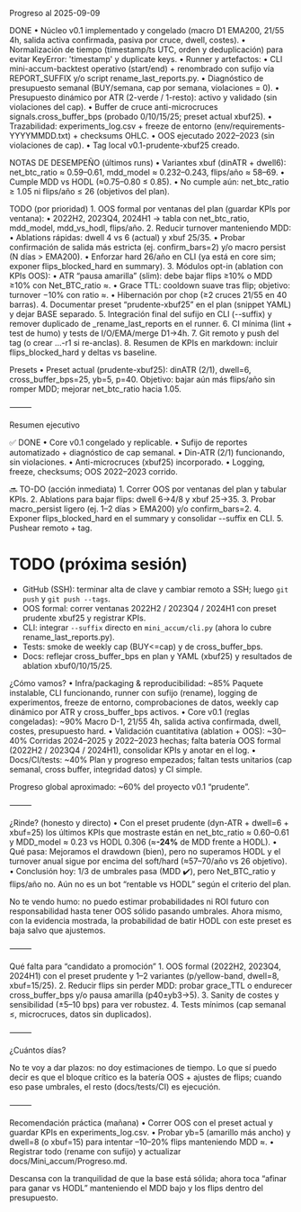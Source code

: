 Progreso al 2025-09-09

DONE
	•	Núcleo v0.1 implementado y congelado (macro D1 EMA200, 21/55 4h, salida activa confirmada, pasiva por cruce, dwell, costes).
	•	Normalización de tiempo (timestamp/ts UTC, orden y deduplicación) para evitar KeyError: 'timestamp' y duplicate keys.
	•	Runner y artefactos:
	•	CLI mini-accum-backtest operativo (start/end) + renombrado con sufijo vía REPORT_SUFFIX y/o script rename_last_reports.py.
	•	Diagnóstico de presupuesto semanal (BUY/semana, cap por semana, violaciones = 0).
	•	Presupuesto dinámico por ATR (2-verde / 1-resto): activo y validado (sin violaciones del cap).
	•	Buffer de cruce anti-microcruces signals.cross_buffer_bps (probado 0/10/15/25; preset actual xbuf25).
	•	Trazabilidad: experiments_log.csv + freeze de entorno (env/requirements-YYYYMMDD.txt) + checksums OHLC.
	•	OOS ejecutado 2022–2023 (sin violaciones de cap).
	•	Tag local v0.1-prudente-xbuf25 creado.

NOTAS DE DESEMPEÑO (últimos runs)
	•	Variantes xbuf (dinATR + dwell6): net_btc_ratio ≈ 0.59–0.61, mdd_model ≈ 0.232–0.243, flips/año ≈ 58–69.
	•	Cumple MDD vs HODL (≈0.75–0.80 ≤ 0.85).
	•	No cumple aún: net_btc_ratio ≥ 1.05 ni flips/año ≤ 26 (objetivos del plan).

TODO (por prioridad)
	1.	OOS formal por ventanas del plan (guardar KPIs por ventana):
	•	2022H2, 2023Q4, 2024H1 → tabla con net_btc_ratio, mdd_model, mdd_vs_hodl, flips/año.
	2.	Reducir turnover manteniendo MDD:
	•	Ablations rápidas: dwell 4 vs 6 (actual) y xbuf 25/35.
	•	Probar confirmación de salida más estricta (ej. confirm_bars=2) y/o macro persist (N días > EMA200).
	•	Enforzar hard 26/año en CLI (ya está en core sim; exponer flips_blocked_hard en summary).
	3.	Módulos opt-in (ablation con KPIs OOS):
	•	ATR “pausa amarilla” (slim): debe bajar flips ≥10% o MDD ≥10% con Net_BTC_ratio ≈.
	•	Grace TTL: cooldown suave tras flip; objetivo: turnover −10% con ratio ≈.
	•	Hibernación por chop (≥2 cruces 21/55 en 40 barras).
	4.	Documentar preset “prudente-xbuf25” en el plan (snippet YAML) y dejar BASE separado.
	5.	Integración final del sufijo en CLI (--suffix) y remover duplicado de _rename_last_reports en el runner.
	6.	CI mínima (lint + test de humo) y tests de I/O/EMA/merge D1→4h.
	7.	Git remoto y push del tag (o crear …-r1 si re-anclas).
	8.	Resumen de KPIs en markdown: incluir flips_blocked_hard y deltas vs baseline.

Presets
	•	Preset actual (prudente-xbuf25): dinATR (2/1), dwell=6, cross_buffer_bps=25, yb=5, p=40.
Objetivo: bajar aún más flips/año sin romper MDD; mejorar net_btc_ratio hacia 1.05.

⸻

Resumen ejecutivo

✅ DONE
	•	Core v0.1 congelado y replicable.
	•	Sufijo de reportes automatizado + diagnóstico de cap semanal.
	•	Din-ATR (2/1) funcionando, sin violaciones.
	•	Anti-microcruces (xbuf25) incorporado.
	•	Logging, freeze, checksums; OOS 2022–2023 corrido.

🔜 TO-DO (acción inmediata)
	1.	Correr OOS por ventanas del plan y tabular KPIs.
	2.	Ablations para bajar flips: dwell 6→4/8 y xbuf 25→35.
	3.	Probar macro_persist ligero (ej. 1–2 días > EMA200) y/o confirm_bars=2.
	4.	Exponer flips_blocked_hard en el summary y consolidar --suffix en CLI.
	5.	Pushear remoto + tag.


# TODO (próxima sesión)
- GitHub (SSH): terminar alta de clave y cambiar remoto a SSH; luego `git push` y `git push --tags`.
- OOS formal: correr ventanas 2022H2 / 2023Q4 / 2024H1 con preset prudente xbuf25 y registrar KPIs.
- CLI: integrar `--suffix` directo en `mini_accum/cli.py` (ahora lo cubre rename_last_reports.py).
- Tests: smoke de weekly cap (BUY<=cap) y de cross_buffer_bps.
- Docs: reflejar cross_buffer_bps en plan y YAML (xbuf25) y resultados de ablation xbuf0/10/15/25.

¿Cómo vamos?
	•	Infra/packaging & reproducibilidad: ~85%
Paquete instalable, CLI funcionando, runner con sufijo (rename), logging de experimentos, freeze de entorno, comprobaciones de datos, weekly cap dinámico por ATR y cross_buffer_bps activos.
	•	Core v0.1 (reglas congeladas): ~90%
Macro D-1, 21/55 4h, salida activa confirmada, dwell, costes, presupuesto hard.
	•	Validación cuantitativa (ablation + OOS): ~30–40%
Corridas 2024–2025 y 2022–2023 hechas; falta batería OOS formal (2022H2 / 2023Q4 / 2024H1), consolidar KPIs y anotar en el log.
	•	Docs/CI/tests: ~40%
Plan y progreso empezados; faltan tests unitarios (cap semanal, cross buffer, integridad datos) y CI simple.

Progreso global aproximado: ~60% del proyecto v0.1 “prudente”.

⸻

¿Rinde? (honesto y directo)
	•	Con el preset prudente (dyn-ATR + dwell=6 + xbuf=25) los últimos KPIs que mostraste están en net_btc_ratio ≈ 0.60–0.61 y MDD_model ≈ 0.23 vs HODL 0.306 (≈**-24%** de MDD frente a HODL).
	•	Qué pasa: Mejoramos el drawdown (bien), pero no superamos HODL y el turnover anual sigue por encima del soft/hard (≈57–70/año vs 26 objetivo).
	•	Conclusión hoy: 1/3 de umbrales pasa (MDD ✔️), pero Net_BTC_ratio y flips/año no. Aún no es un bot “rentable vs HODL” según el criterio del plan.

No te vendo humo: no puedo estimar probabilidades ni ROI futuro con responsabilidad hasta tener OOS sólido pasando umbrales. Ahora mismo, con la evidencia mostrada, la probabilidad de batir HODL con este preset es baja salvo que ajustemos.

⸻

Qué falta para “candidato a promoción”
	1.	OOS formal (2022H2, 2023Q4, 2024H1) con el preset prudente y 1–2 variantes (p/yellow-band, dwell=8, xbuf=15/25).
	2.	Reducir flips sin perder MDD: probar grace_TTL o endurecer cross_buffer_bps y/o pausa amarilla (p40±yb3→5).
	3.	Sanity de costes y sensibilidad (±5–10 bps) para ver robustez.
	4.	Tests mínimos (cap semanal ≤, microcruces, datos sin duplicados).

⸻

¿Cuántos días?

No te voy a dar plazos: no doy estimaciones de tiempo. Lo que sí puedo decir es que el bloque crítico es la batería OOS + ajustes de flips; cuando eso pase umbrales, el resto (docs/tests/CI) es ejecución.

⸻

Recomendación práctica (mañana)
	•	Correr OOS con el preset actual y guardar KPIs en experiments_log.csv.
	•	Probar yb=5 (amarillo más ancho) y dwell=8 (o xbuf=15) para intentar –10–20% flips manteniendo MDD ≈.
	•	Registrar todo (rename con sufijo) y actualizar docs/Mini_accum/Progreso.md.

Descansa con la tranquilidad de que la base está sólida; ahora toca “afinar para ganar vs HODL” manteniendo el MDD bajo y los flips dentro del presupuesto.